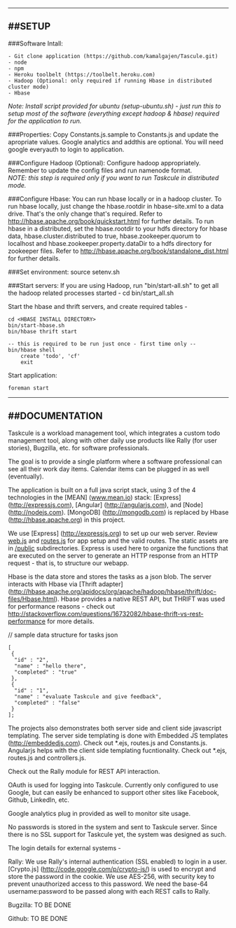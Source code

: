 -----------------------------------------------------------------------------
##SETUP
-----------------------------------------------------------------------------

###Software Intall: 
	
	- Git clone application (https://github.com/kamalgajen/Tascule.git)
	- node
	- npm
	- Heroku toolbelt (https://toolbelt.heroku.com)
	- Hadoop (Optional: only required if running Hbase in distributed cluster mode)
	- Hbase 

*Note: Install script provided for ubuntu (setup-ubuntu.sh) - just run this to setup most of the software (everything except hadoop & hbase) required for the application to run.*

###Properties:
Copy Constants.js.sample to Constants.js and update the apropriate values.  Google analytics and addthis are optional.  You will need google everyauth to login to application.

###Configure Hadoop (Optional):
Configure hadoop appropriately.  Remember to update the config files and run namenode format.  
*NOTE: this step is required only if you want to run Taskcule in distributed mode.*

###Configure Hbase:
You can run hbase locally or in a hadoop cluster.  To run hbase locally, just change the hbase.rootdir in hbase-site.xml to a data drive.  That's the only change that's required.  Refer to http://hbase.apache.org/book/quickstart.html for further details.  To run hbase in a distributed, set the hbase.rootdir to your hdfs directory for hbase data, hbase.cluster.distributed to true, hbase.zookeeper.quorum to localhost and hbase.zookeeper.property.dataDir to a hdfs directory for zookeeper files.  Refer to http://hbase.apache.org/book/standalone_dist.html for further details.

###Set environment:
source setenv.sh

###Start servers:
If you are using Hadoop, run "bin/start-all.sh" to get all the hadoop related processes started - 
   cd <HADOOP INSTALL DIRECTORY>
   bin/start_all.sh

Start the hbase and thrift servers, and create required tables - 

    cd <HBASE INSTALL DIRECTORY>
    bin/start-hbase.sh
    bin/hbase thrift start

    -- this is required to be run just once - first time only --
    bin/hbase shell
        create 'todo', 'cf'
        exit

Start application:
	
	foreman start


-----------------------------------------------------------------------------
##DOCUMENTATION
-----------------------------------------------------------------------------

Taskcule is a workload management tool, which integrates a custom todo management tool, along with other daily use products like Rally (for user stories), Bugzilla, etc. for software professionals.

The goal is to provide a single platform where a software professional can see all their work day items.  Calendar items can be plugged in as well (eventually).

The application is built on a full java script stack, using 3 of the 4 technologies in the [MEAN] (www.mean.io) stack: [Express] (http://expressjs.com), [Angular] (http://angularjs.com), and [Node] (http://nodejs.com).  [MongoDB] (http://mongodb.com) is replaced by Hbase (http://hbase.apache.org) in this project.

We use [Express] (http://expressjs.org) to set up our web server. Review [web.js](web.js) and [routes.js](routes.js) for app setup and the valid routes. The static assets are in [/public](public/) subdirectories.  Express is used here to organize the functions that are executed on the server to generate an HTTP response from an HTTP request - that is, to structure our webapp.

Hbase is the data store and stores the tasks as a json blob.  The server interacts with Hbase via [Thrift adapter] (http://hbase.apache.org/apidocs/org/apache/hadoop/hbase/thrift/doc-files/Hbase.html).  Hbase provides a native REST API, but THRIFT was used for performance reasons - check out http://stackoverflow.com/questions/16732082/hbase-thrift-vs-rest-performance for more details.

// sample data structure for tasks json

	[
     {
      "id" : "2",
      "name" : "hello there",
      "completed" : "true"
     },
     {
      "id" : "1",
      "name" : "evaluate Taskcule and give feedback",
      "completed" : "false"
     }
	];


The projects also demonstrates both server side and client side javascript templating.  The server side templating is done with Embedded JS templates (http://embeddedjs.com).  Check out *.ejs, routes.js and Constants.js.  Angularjs helps with the client side templating fucntionality.  Check out *.ejs, routes.js and controllers.js.

Check out the Rally module for REST API interaction.

OAuth is used for logging into Taskcule.  Currently only configured to use Google, but can easily be enhanced to support other sites like Facebook, Github, LinkedIn, etc.

Google analytics plug in provided as well to monitor site usage.

No passwords is stored in the system and sent to Taskcule server.  Since there is no SSL support for Taskcule yet, the system was designed as such.  

The login details for external systems - 

Rally: We use Rally's internal authentication (SSL enabled) to login in a user.  [Crypto.js] (http://code.google.com/p/crypto-js/) is used to encrypt and store the password in the cookie.  We use AES-256, with security key to prevent unauthorized access to this password.  We need the base-64 username:password to be passed along with each REST calls to Rally.  

Bugzilla: TO BE DONE

Github: TO BE DONE
